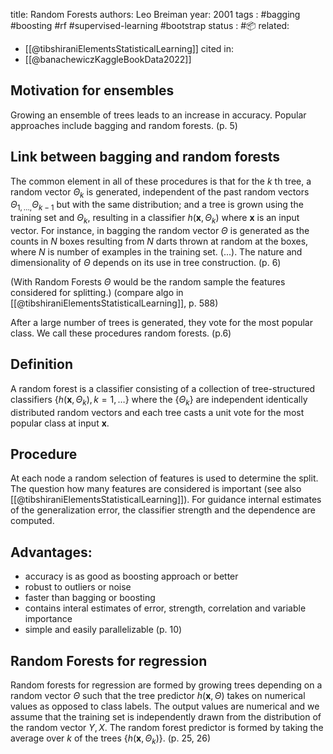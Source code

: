 
title: Random Forests
authors: Leo Breiman
year: 2001
tags :  #bagging #boosting #rf #supervised-learning #bootstrap
status : #📦 
related: 
- [[@tibshiraniElementsStatisticalLearning]]
cited in:
- [[@banachewiczKaggleBookData2022]]

## Motivation for ensembles
Growing an ensemble of trees leads to an increase in accuracy.  Popular approaches include bagging and random forests. (p. 5)

## Link between bagging and random forests

The common element in all of these procedures is that for the $k$ th tree, a random vector $\Theta_{k}$ is generated, independent of the past random vectors $\Theta_{1, \ldots,} \Theta_{k-1}$ but with the same distribution; and a tree is grown using the training set and $\Theta_{k}$, resulting in a classifier $h\left(\mathbf{x}, \Theta_{k}\right)$ where $\mathbf{x}$ is an input vector. For instance, in bagging the random vector $\Theta$ is generated as the counts in $N$ boxes resulting from $N$ darts thrown at random at the boxes, where $N$ is number of examples in the training set. (...). The nature and dimensionality of $\Theta$ depends on its use in tree construction. (p. 6)

(With Random Forests $\Theta$ would be the random sample the features considered for splitting.) (compare algo in [[@tibshiraniElementsStatisticalLearning]], p. 588)

After a large number of trees is generated, they vote for the most popular class. We call these procedures random forests. (p.6)

## Definition
A random forest is a classifier consisting of a collection of tree-structured classifiers $\left\{h\left(\mathbf{x}, \Theta_{k}\right), k=1, \ldots\right\}$ where the $\left\{\Theta_{k}\right\}$ are independent identically distributed random vectors and each tree casts a unit vote for the most popular class at input $\mathbf{x}$.

## Procedure

At each node  a random selection of features is used to determine the split. The question how many features are considered is important (see also [[@tibshiraniElementsStatisticalLearning]]). For guidance internal estimates of the generalization error, the classifier strength and the dependence are computed.


## Advantages:
- accuracy is as good as boosting approach or better
- robust to outliers or noise
- faster than bagging or boosting
- contains interal estimates of error, strength, correlation and variable importance
- simple and easily parallelizable (p. 10)


## Random Forests for regression

Random forests for regression are formed by growing trees depending on a random vector $\Theta$ such that the tree predictor $h(\mathbf{x}, \Theta)$ takes on numerical values as opposed to class labels. The output values are numerical and we assume that the training set is independently drawn from the distribution of the random vector $Y, X$. The random forest predictor is formed by taking the average over $k$ of the trees $\left\{h\left(\mathbf{x}, \Theta_{k}\right)\right\}$. (p. 25, 26)